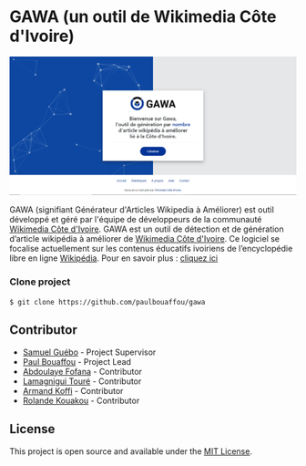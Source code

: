# GAWA (un outil de Wikimedia Côte d'Ivoire)

![Screenshot Gawa](public/assets/images/screenshot.png "Gawa")

GAWA (signifiant Générateur d'Articles Wikipedia à Améliorer) est outil développé et géré par l'équipe de développeurs de la communauté [Wikimedia Côte d'Ivoire](https://wikimedia.ci/).
GAWA est un outil de détection et de génération d’article wikipédia à améliorer de [Wikimedia Côte d'Ivoire](https://wikimedia.ci/). Ce logiciel se focalise actuellement sur les contenus éducatifs ivoiriens de l’encyclopédie libre en ligne [Wikipédia](https://fr.wikipedia.org/wiki/Wikip%C3%A9dia:Accueil_principal). Pour en savoir plus : [cliquez ici](https://meta.wikimedia.org/wiki/Wikimedia_C%C3%B4te_d%27Ivoire/GAWA)



### Clone project

```$ git clone https://github.com/paulbouaffou/gawa```

## Contributor

* [Samuel Guébo](https://github.com/samuelguebo) - Project Supervisor
* [Paul Bouaffou](https://github.com/paulbouaffou) - Project Lead
* [Abdoulaye Fofana](https://github.com/abdoul007) - Contributor
* [Lamagnigui Touré](https://github.com/) - Contributor
* [Armand Koffi](https://github.com/) - Contributor
* [Rolande Kouakou](https://github.com/) - Contributor

## License

This project is open source and available under the [MIT License](LICENSE).